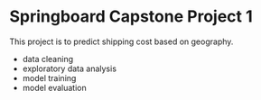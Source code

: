 # Springboard Capstone Project 1

This project is to predict shipping cost based on geography. 

- data cleaning
- exploratory data analysis
- model training
- model evaluation